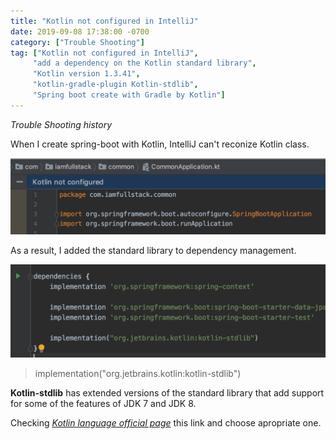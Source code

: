 ```yaml
---
title: "Kotlin not configured in IntelliJ"
date: 2019-09-08 17:38:00 -0700
category: ["Trouble Shooting"]
tag: ["Kotlin not configured in IntelliJ",
     "add a dependency on the Kotlin standard library",
     "Kotlin version 1.3.41",
     "kotlin-gradle-plugin Kotlin-stdlib",
     "Spring boot create with Gradle by Kotlin"]
---
```


_Trouble Shooting history_

When I create spring-boot with Kotlin, IntelliJ can't reconize Kotlin class.

<a href="/resource/image/20190908/kotlin_1.png"><img src="/resource/image/20190908/kotlin_1.png" width="700px" title="Kotlin not configured message" /></a>

As a result, I added the standard library to dependency management.

<a href="/resource/image/20190908/kotlin_2.png"><img src="/resource/image/20190908/kotlin_2.png" width="700px" title="build.gradle" /></a>

> implementation("org.jetbrains.kotlin:kotlin-stdlib")

**Kotlin-stdlib** has extended versions of the standard library that add support for some of the features of JDK 7 and JDK 8.

Checking _[Kotlin language official page]_ this link and choose apropriate one.

[Kotlin language official page]: https://kotlinlang.org/docs/reference/using-gradle.html#configuring-dependencies
